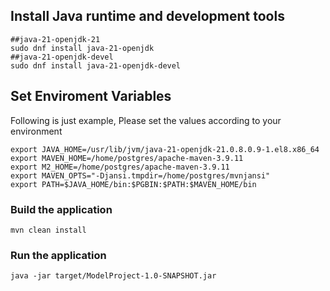 ## Install Java runtime and development tools
```
##java-21-openjdk-21
sudo dnf install java-21-openjdk
##java-21-openjdk-devel
sudo dnf install java-21-openjdk-devel
```

## Set Enviroment Variables
Following is just example, Please set the values according to your environment
```
export JAVA_HOME=/usr/lib/jvm/java-21-openjdk-21.0.8.0.9-1.el8.x86_64
export MAVEN_HOME=/home/postgres/apache-maven-3.9.11
export M2_HOME=/home/postgres/apache-maven-3.9.11
export MAVEN_OPTS="-Djansi.tmpdir=/home/postgres/mvnjansi"
export PATH=$JAVA_HOME/bin:$PGBIN:$PATH:$MAVEN_HOME/bin
```

### Build the application
```
mvn clean install
```

### Run the application
```
java -jar target/ModelProject-1.0-SNAPSHOT.jar
```
